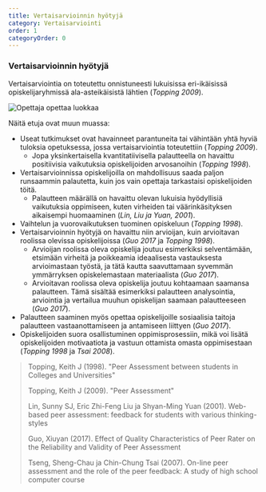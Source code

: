 ```yaml
---
title: Vertaisarvioinnin hyötyjä
category: Vertaisarviointi
order: 1
categoryOrder: 0
---
```


### Vertaisarvioinnin hyötyjä

Vertaisarviointia on toteutettu onnistuneesti lukuisissa eri-ikäisissä opiskelijaryhmissä ala-asteikäisistä lähtien (_Topping 2009_).

<img src="/images/shutterstock_1904756518.jpg" alt="Opettaja opettaa luokkaa">

Näitä etuja ovat muun muassa:

- Useat tutkimukset ovat havainneet parantuneita tai vähintään yhtä hyviä tuloksia opetuksessa, jossa vertaisarviointia toteutettiin (_Topping 2009_).
  - Jopa yksinkertaisella kvantitatiivisella palautteella on havaittu positiivisia vaikutuksia opiskelijoiden arvosanoihin (_Topping 1998_).
- Vertaisarvioinnissa opiskelijoilla on mahdollisuus saada paljon runsaammin palautetta, kuin jos vain opettaja tarkastaisi opiskelijoiden töitä.
  - Palautteen määrällä on havaittu olevan lukuisia hyödyllisiä vaikutuksia oppimiseen, kuten virheiden tai väärinkäsityksen aikaisempi huomaaminen (_Lin, Liu ja Yuan, 2001_).
- Vaihtelun ja vuorovaikutuksen tuominen opiskeluun (_Topping 1998_).
- Vertaisarvioinnin hyötyjä on havaittu niin arvioijan, kuin arvioitavan roolissa olevissa opiskelijoissa (_Guo 2017_ ja _Topping 1998_).
  - Arvioijan roolissa oleva opiskelija joutuu esimerkiksi selventämään, etsimään virheitä ja poikkeamia ideaalisesta vastauksesta arvioimastaan työstä, ja tätä kautta saavuttamaan syvemmän ymmärryksen opiskelemastaan materiaalista (_Guo 2017_).
  - Arvioitavan roolissa oleva opiskelija joutuu kohtaamaan saamansa palautteen. Tämä sisältää esimerkiksi palautteen analysointia, arviointia ja vertailua muuhun opiskelijan saamaan palautteeseen (_Guo 2017_).
- Palautteen saaminen myös opettaa opiskelijoille sosiaalisia taitoja palautteen vastaanottamiseen ja antamiseen liittyen (_Guo 2017_).
- Opiskelijoiden suora osallistuminen oppimisprosessiin, mikä voi lisätä opiskelijoiden motivaatiota ja vastuun ottamista omasta oppimisestaan (_Topping 1998_ ja _Tsai 2008_).

> Topping, Keith J (1998). "Peer Assessment between students in Colleges and Universities"
>
> Topping, Keith J (2009). "Peer Assessment"
>
> Lin, Sunny SJ, Eric Zhi-Feng Liu ja Shyan-Ming Yuan (2001). Web-based peer assessment: feedback for students with various thinking-styles
>
> Guo, Xiuyan (2017). Effect of Quality Characteristics of Peer Rater on the Reliability and Validity of Peer Assessment
>
> Tseng, Sheng-Chau ja Chin-Chung Tsai (2007). On-line peer assessment and the role of the peer feedback: A study of high school computer course
